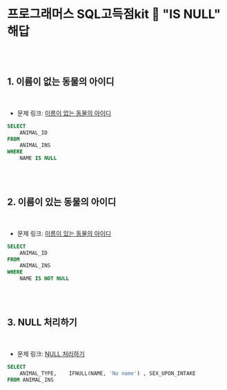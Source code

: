 # 프로그래머스 SQL고득점kit 💉 "IS NULL" 해답

<br />
<br />


## 1. 이름이 없는 동물의 아이디

<br />

- 문제 링크: [이름이 없는 동물의 아이디](https://programmers.co.kr/learn/courses/30/lessons/59039)



``` sql
SELECT 
    ANIMAL_ID
FROM 
    ANIMAL_INS 
WHERE 
    NAME IS NULL
```

<br />
<br />


## 2. 이름이 있는 동물의 아이디

<br />


- 문제 링크: [이름이 있는 동물의 아이디](https://programmers.co.kr/learn/courses/30/lessons/59407)


``` sql
SELECT 
    ANIMAL_ID
FROM 
    ANIMAL_INS 
WHERE 
    NAME IS NOT NULL
```

<br />
<br />


## 3. NULL 처리하기

<br />

- 문제 링크: [NULL 처리하기](https://programmers.co.kr/learn/courses/30/lessons/59410)


``` sql
SELECT 
    ANIMAL_TYPE,	IFNULL(NAME, 'No name') , SEX_UPON_INTAKE
FROM ANIMAL_INS
```


<br />
